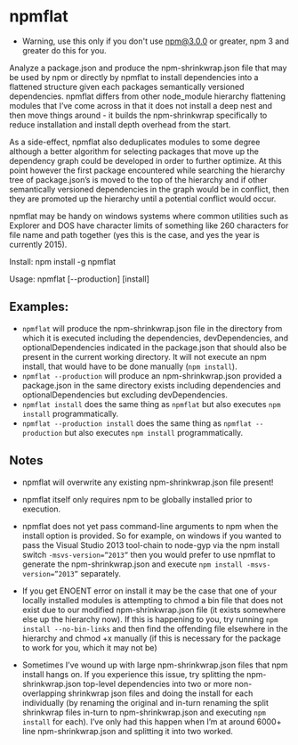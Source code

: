 ﻿npmflat
========

* Warning, use this only if you don't use npm@3.0.0 or greater, npm 3 and greater do this for you.

Analyze a package.json and produce the npm-shrinkwrap.json file that may be used by npm or directly by npmflat to install dependencies into a flattened structure given each packages semantically versioned dependencies. npmflat differs from other node_module hierarchy flattening modules that I’ve come across in that it does not install a deep nest and then move things around - it builds the npm-shrinkwrap specifically to reduce installation and install depth overhead from the start.

As a side-effect, npmflat also deduplicates modules to some degree although a better algorithm for selecting packages that move up the dependency graph could be developed in order to further optimize. At this point however the first package encountered while searching the hierarchy tree of package.json’s is moved to the top of the hierarchy and if other semantically versioned dependencies in the graph would be in conflict, then they are promoted up the hierarchy until a potential conflict would occur.

npmflat may be handy on windows systems where common utilities such as Explorer and DOS have character limits of something like 260 characters for file name and path together (yes this is the case, and yes the year is currently 2015).

Install: npm install -g npmflat

Usage: npmflat [--production] [install]

## Examples:
* `npmflat` will produce the npm-shrinkwrap.json file in the directory from which it is executed including the dependencies, devDependencies, and optionalDependencies indicated in the package.json that should also be present in the current working directory. It will not execute an npm install, that would have to be done manually (`npm install`).
* `npmflat --production` will produce an npm-shrinkwrap.json provided a package.json in the same directory exists including dependencies and optionalDependencies but excluding devDependencies.
* `npmflat install` does the same thing as `npmflat` but also executes `npm install` programmatically.
* `npmflat --production install` does the same thing as `npmflat --production` but also executes `npm install` programmatically.

## Notes

* npmflat will overwrite any existing npm-shrinkwrap.json file present!

* npmflat itself only requires npm to be globally installed prior to execution.

* npmflat does not yet pass command-line arguments to npm when the install option is provided. So for example, on windows if you wanted to pass the Visual Studio 2013 tool-chain to node-gyp via the npm install switch `-msvs-version=”2013”` then you would prefer to use npmflat to generate the npm-shrinkwrap.json and execute `npm install -msvs-version=”2013”` separately.

* If you get ENOENT error on install it may be the case that one of your locally installed modules is attempting to chmod a bin file that does not exist due to our modified npm-shrinkwrap.json file (it exists somewhere else up the hierarchy now).  If this is happening to you, try running `npm install --no-bin-links` and then find the offending file elsewhere in the hierarchy and chmod +x manually (if this is necessary for the package to work for you, which it may not be)

* Sometimes I’ve wound up with large npm-shrinkwrap.json files that npm install hangs on. If you experience this issue, try splitting the npm-shrinkwrap.json top-level dependencies into two or more non-overlapping shrinkwrap json files and doing the install for each individually (by renaming the original and in-turn renaming the split shrinkwrap files in-turn to npm-shrinkwrap.json and executing `npm install` for each).  I’ve only had this happen when I’m at around 6000+ line npm-shrinkwrap.json and splitting it into two worked.

